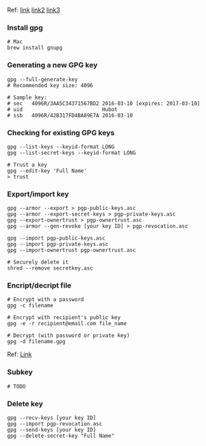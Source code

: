 Ref: [link](https://help.github.com/articles/signing-commits-with-gpg/)
[link2](https://msol.io/blog/tech/back-up-your-pgp-keys-with-gpg/)
[link3](https://askubuntu.com/questions/32438/how-to-share-one-pgp-key-on-multiple-machines)

### Install gpg
```shell
# Mac
brew install gnupg
```

### Generating a new GPG key
```shell
gpg --full-generate-key
# Recommended key size: 4096

# Sample key:
# sec   4096R/3AA5C34371567BD2 2016-03-10 [expires: 2017-03-10]
# uid                          Hubot
# ssb   4096R/42B317FD4BA89E7A 2016-03-10
```

### Checking for existing GPG keys
```shell
gpg --list-keys --keyid-format LONG
gpg --list-secret-keys --keyid-format LONG

# Trust a key
gpg --edit-key 'Full Name'
> trust
```

### Export/import key
```shell
gpg --armor --export > pgp-public-keys.asc
gpg --armor --export-secret-keys > pgp-private-keys.asc
gpg --export-ownertrust > pgp-ownertrust.asc
gpg --armor --gen-revoke [your key ID] > pgp-revocation.asc

gpg --import pgp-public-keys.asc
gpg --import pgp-private-keys.asc
gpg --import-ownertrust pgp-ownertrust.asc

# Securely delete it
shred --remove secretkey.asc
```

### Encript/decript file
```shell
# Encrypt with a password
gpg -c filename

# Encrypt with recipient's public key
gpg -e -r recipient@email.com file_name

# Decrypt (with password or private key)
gpg -d filename.gpg
```

Ref: [Link](https://wiki.debian.org/Subkeys?action=show&redirect=subkeys)
### Subkey
```shell
# TODO
```

### Delete key
```shell
gpg --recv-keys [your key ID]
gpg --import pgp-revocation.asc
gpg --send-keys [your key ID]
gpg --delete-secret-key "Full Name"
```

